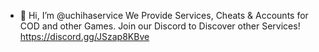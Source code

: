 - 👋 Hi, I’m @uchihaservice
We Provide Services, Cheats & Accounts for COD and other Games.
Join our Discord to Discover other Services! https://discord.gg/JSzap8KBve
<!---
uchihaservice/uchihaservice is a ✨ special ✨ repository because its `README.md` (this file) appears on your GitHub profile.
You can click the Preview link to take a look at your changes.
--->
